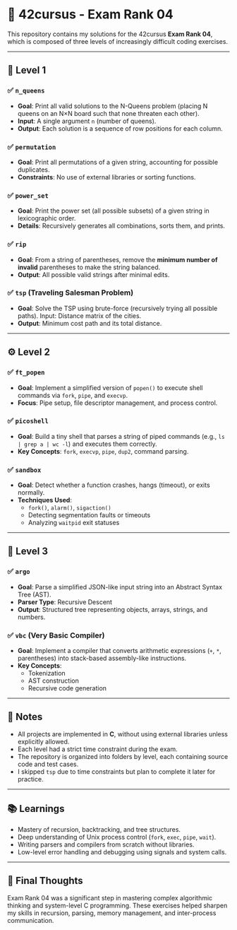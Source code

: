 # 🧠 42cursus - Exam Rank 04

This repository contains my solutions for the 42cursus **Exam Rank 04**, which is composed of three levels of increasingly difficult coding exercises.

---

## 🧩 Level 1

### ✅ `n_queens`
- **Goal**: Print all valid solutions to the N-Queens problem (placing N queens on an N×N board such that none threaten each other).
- **Input**: A single argument `n` (number of queens).
- **Output**: Each solution is a sequence of row positions for each column.

### ✅ `permutation`
- **Goal**: Print all permutations of a given string, accounting for possible duplicates.
- **Constraints**: No use of external libraries or sorting functions.

### ✅ `power_set`
- **Goal**: Print the power set (all possible subsets) of a given string in lexicographic order.
- **Details**: Recursively generates all combinations, sorts them, and prints.

### ✅ `rip`
- **Goal**: From a string of parentheses, remove the **minimum number of invalid** parentheses to make the string balanced.
- **Output**: All possible valid strings after minimal edits.

### ✅ `tsp` (Traveling Salesman Problem)
- **Goal**: Solve the TSP using brute-force (recursively trying all possible paths).
    Input: Distance matrix of the cities.
- **Output**: Minimum cost path and its total distance.

---

## ⚙️ Level 2

### ✅ `ft_popen`
- **Goal**: Implement a simplified version of `popen()` to execute shell commands via `fork`, `pipe`, and `execvp`.
- **Focus**: Pipe setup, file descriptor management, and process control.

### ✅ `picoshell`
- **Goal**: Build a tiny shell that parses a string of piped commands (e.g., `ls | grep a | wc -l`) and executes them correctly.
- **Key Concepts**: `fork`, `execvp`, `pipe`, `dup2`, command parsing.

### ✅ `sandbox`
- **Goal**: Detect whether a function crashes, hangs (timeout), or exits normally.
- **Techniques Used**:
  - `fork()`, `alarm()`, `sigaction()`
  - Detecting segmentation faults or timeouts
  - Analyzing `waitpid` exit statuses

---

## 🌲 Level 3

### ✅ `argo`
- **Goal**: Parse a simplified JSON-like input string into an Abstract Syntax Tree (AST).
- **Parser Type**: Recursive Descent
- **Output**: Structured tree representing objects, arrays, strings, and numbers.

### ✅ `vbc` (Very Basic Compiler)
- **Goal**: Implement a compiler that converts arithmetic expressions (`+`, `*`, parentheses) into stack-based assembly-like instructions.
- **Key Concepts**:
  - Tokenization
  - AST construction
  - Recursive code generation

---

## 📌 Notes

- All projects are implemented in **C**, without using external libraries unless explicitly allowed.
- Each level had a strict time constraint during the exam.
- The repository is organized into folders by level, each containing source code and test cases.
- I skipped `tsp` due to time constraints but plan to complete it later for practice.

---

## 📚 Learnings

- Mastery of recursion, backtracking, and tree structures.
- Deep understanding of Unix process control (`fork`, `exec`, `pipe`, `wait`).
- Writing parsers and compilers from scratch without libraries.
- Low-level error handling and debugging using signals and system calls.

---

## 🏁 Final Thoughts

Exam Rank 04 was a significant step in mastering complex algorithmic thinking and system-level C programming. These exercises helped sharpen my skills in recursion, parsing, memory management, and inter-process communication.

